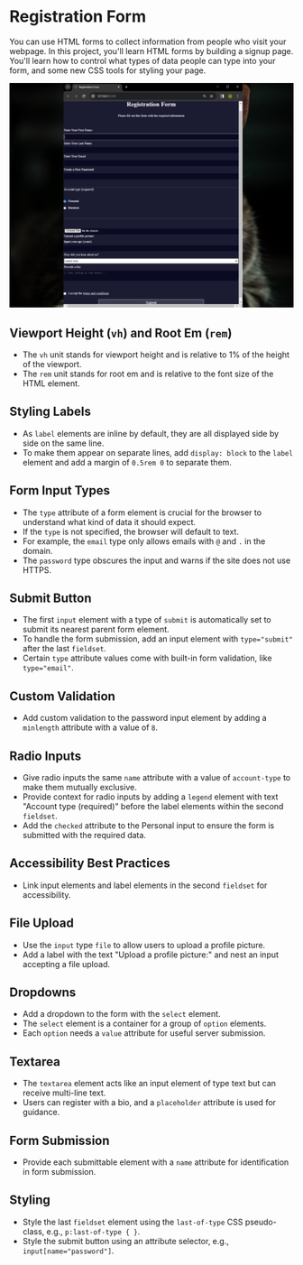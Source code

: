 # Registration Form

You can use HTML forms to collect information from people who visit your webpage. In this project, you'll learn HTML forms by building a signup page. You'll learn how to control what types of data people can type into your form, and some new CSS tools for styling your page.

![Rothko Paintingt](Registration-Form-Design.png)


## Viewport Height (`vh`) and Root Em (`rem`)

- The `vh` unit stands for viewport height and is relative to 1% of the height of the viewport.
- The `rem` unit stands for root em and is relative to the font size of the HTML element.

## Styling Labels

- As `label` elements are inline by default, they are all displayed side by side on the same line.
- To make them appear on separate lines, add `display: block` to the `label` element and add a margin of `0.5rem 0` to separate them.

## Form Input Types

- The `type` attribute of a form element is crucial for the browser to understand what kind of data it should expect.
- If the `type` is not specified, the browser will default to text.
- For example, the `email` type only allows emails with `@` and `.` in the domain.
- The `password` type obscures the input and warns if the site does not use HTTPS.

## Submit Button

- The first `input` element with a type of `submit` is automatically set to submit its nearest parent form element.
- To handle the form submission, add an input element with `type="submit"` after the last `fieldset`.
- Certain `type` attribute values come with built-in form validation, like `type="email"`.

## Custom Validation

- Add custom validation to the password input element by adding a `minlength` attribute with a value of `8`.

## Radio Inputs

- Give radio inputs the same `name` attribute with a value of `account-type` to make them mutually exclusive.
- Provide context for radio inputs by adding a `legend` element with text "Account type (required)" before the label elements within the second `fieldset`.
- Add the `checked` attribute to the Personal input to ensure the form is submitted with the required data.

## Accessibility Best Practices

- Link input elements and label elements in the second `fieldset` for accessibility.

## File Upload

- Use the `input` type `file` to allow users to upload a profile picture.
- Add a label with the text "Upload a profile picture:" and nest an input accepting a file upload.

## Dropdowns

- Add a dropdown to the form with the `select` element.
- The `select` element is a container for a group of `option` elements.
- Each `option` needs a `value` attribute for useful server submission.

## Textarea

- The `textarea` element acts like an input element of type text but can receive multi-line text.
- Users can register with a bio, and a `placeholder` attribute is used for guidance.

## Form Submission

- Provide each submittable element with a `name` attribute for identification in form submission.

## Styling

- Style the last `fieldset` element using the `last-of-type` CSS pseudo-class, e.g., `p:last-of-type { }`.
- Style the submit button using an attribute selector, e.g., `input[name="password"]`.
